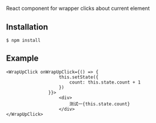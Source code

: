 #

React component for wrapper clicks about current element

## Installation

```
$ npm install
```

## Example

```
<WrapUpClick onWrapUpClick={() => {
                    this.setState({
                        count: this.state.count + 1
                    })
                }}>
                    <div>
                        测试一{this.state.count}
                    </div>
</WrapUpClick>
```
